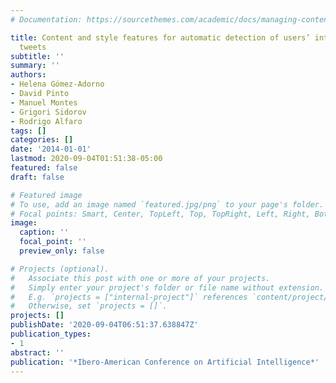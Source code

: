 ```yaml
---
# Documentation: https://sourcethemes.com/academic/docs/managing-content/

title: Content and style features for automatic detection of users’ intentions in
  tweets
subtitle: ''
summary: ''
authors:
- Helena Gómez-Adorno
- David Pinto
- Manuel Montes
- Grigori Sidorov
- Rodrigo Alfaro
tags: []
categories: []
date: '2014-01-01'
lastmod: 2020-09-04T01:51:38-05:00
featured: false
draft: false

# Featured image
# To use, add an image named `featured.jpg/png` to your page's folder.
# Focal points: Smart, Center, TopLeft, Top, TopRight, Left, Right, BottomLeft, Bottom, BottomRight.
image:
  caption: ''
  focal_point: ''
  preview_only: false

# Projects (optional).
#   Associate this post with one or more of your projects.
#   Simply enter your project's folder or file name without extension.
#   E.g. `projects = ["internal-project"]` references `content/project/deep-learning/index.md`.
#   Otherwise, set `projects = []`.
projects: []
publishDate: '2020-09-04T06:51:37.638847Z'
publication_types:
- 1
abstract: ''
publication: '*Ibero-American Conference on Artificial Intelligence*'
---
```

